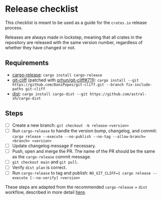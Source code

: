 # Release checklist

This checklist is meant to be used as a guide for the `crates.io` release process.

Releases are always made in lockstep, meaning that all crates in the repository
are released with the same version number, regardless of whether they have
changed or not.

## Requirements

- [cargo-release](https://github.com/crate-ci/cargo-release): `cargo install cargo-release`
- [git-cliff](https://github.com/orhun/git-cliff) (patched with [orhun/git-cliff#711](https://github.com/orhun/git-cliff/pull/711)): `cargo install --git https://github.com/DaniPopes/git-cliff.git --branch fix-include-paths git-cliff`
- [dist](https://github.com/astral-sh/cargo-dist): `cargo install cargo-dist --git https://github.com/astral-sh/cargo-dist`

## Steps

- [ ] Create a new branch: `git checkout -b release-<version>`
- [ ] Run `cargo-release` to handle the version bump, changelog, and commit: `cargo release --execute --no-publish --no-tag --allow-branch=<branch> <version>`
- [ ] Update changelog message if necessary.
- [ ] Push, open and merge the PR. The name of the PR should be the same as the `cargo-release` commit message.
- [ ] `git checkout main` and `git pull`.
- [ ] Verify `dist plan` is correct.
- [ ] Run `cargo-release` to tag and publish: `NO_GIT_CLIFF=1 cargo release --execute [--no-verify] <version>`

These steps are adapted from the recommended `cargo-release` + `dist` workflow, described in more detail [here](https://opensource.axo.dev/cargo-dist/book/workspaces/cargo-release-guide.html#using-cargo-release-with-pull-requests).
